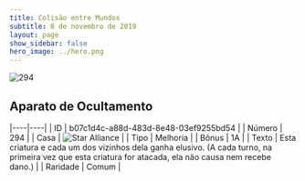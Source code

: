 ```yaml
---
title: Colisão entre Mundos
subtitle: 8 de novembro de 2019
layout: page
show_sidebar: false
hero_image: ../hero.png
---
```


![294](https://cdn.keyforgegame.com/media/card_front/pt/452_294_VRMW3V83963F_pt.png)

## Aparato de Ocultamento

|----|----|
| ID | b07c1d4c-a88d-483d-8e48-03ef9255bd54 |
| Número | 294 |
| Casa | ![Star Alliance](https://archonarcana.com/images/thumb/7/7d/Star_Alliance.png/22px-Star_Alliance.png "Aliança Estelar") |
| Tipo | Melhoria |
| Bônus | 1A |
| Texto | Esta criatura e cada um dos vizinhos dela ganha elusivo.  (A cada turno, na primeira vez que esta criatura for atacada, ela não causa nem recebe dano.) |
| Raridade | Comum |

